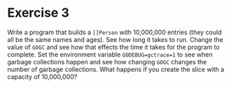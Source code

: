 # Exercise 3

Write a program that builds a `[]Person` with 10,000,000 entries (they could all
be the same names and ages). See how long it takes to run. Change the value of
`GOGC` and see how that effects the time it takes for the program to complete.
Set the environment variable `GODEBUG=gctrace=1` to see when garbage collections
happen and see how changing `GOGC` changes the number of garbage collections.
What happens if you create the slice with a capacity of 10,000,000?
